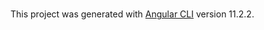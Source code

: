 # 
This project was generated with [Angular CLI](https://github.com/angular/angular-cli) version 11.2.2.